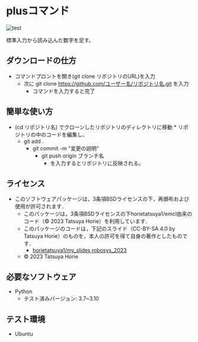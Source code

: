 # plusコマンド

![test](https://github.com/horietatsuya1/robosys2023/actions/workflows/test.yml/badge.svg)

標準入力から読み込んだ数字を足す。

## ダウンロードの仕方

* コマンドプロントを開き(git clone リポジトリのURL)を入力
  * 次に git clone https://github.com/ユーザー名/リポジトリ名.git を入力
    * コマンドを入力すると完了 

## 簡単な使い方

* (cd リポジトリ名) でクローンしたリポジトリのディレクトリに移動  * リポジトリの中のコードを編集し、
     * git add .
       * git commit -m "変更の説明"
         * git push origin ブランチ名
           * を入力するとリポジトリに反映される。

## ライセンス

* このソフトウェアパッケージは，3条項BSDライセンスの下，再頒布および使用が許可されます．
  * このパッケージは，3条項BSDライセンスの下horietatsuya1/emcl由来のコード（© 2023 Tatsuya Horie）を利用しています．
  * このパッケージのコードは，下記のスライド（CC-BY-SA 4.0 by Tatsuya Horie）のものを，本人の許可を得て自身の著作としたものです．
      * [horietatsuya1/my_slides robosys_2023](https://github.com/horietatsuya1/robosys2023)
  * © 2023 Tatsuya Horie

## 必要なソフトウェア

* Python
  * テスト済みバージョン: 3.7~3.10

## テスト環境

* Ubuntu
